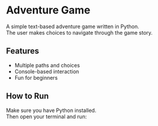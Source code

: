 # Adventure Game

A simple text-based adventure game written in Python.  
The user makes choices to navigate through the game story.

## Features
- Multiple paths and choices
- Console-based interaction
- Fun for beginners

## How to Run
Make sure you have Python installed.  
Then open your terminal and run:

